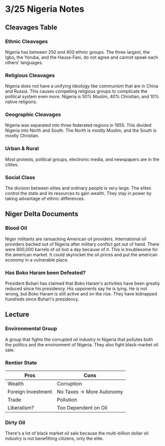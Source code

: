 # 3/25 Nigeria Notes
## Cleavages Table
### Ethnic Cleavages
Nigeria has between 250 and 400 ethnic groups. The three largest, the Igbo, the Yoruba, and the Hausa-Fani, do not agree and cannot speak each others' languages.

### Religious Cleavages
Nigeria does not have a unifying ideology like communism that are in China and Russia. This causes competing religious groups to complicate the political system even more. Nigeria is 50% Muslim, 40% Christian, and 10% native religions.

### Geographic Cleavages
Nigeria was separated into three federated regions in 1955. This divided Nigeria into North and South. The North is mostly Muslim, and the South is mostly Christian.

### Urban & Rural
Most protests, political groups, electronic media, and newspapers are in the citites.

### Social Class
The division between elites and ordinary people is very large. The elites control the state and its resources to gain wealth. They stay in power by taking advantage of ethnic differences.
## Niger Delta Documents
### Blood Oil
Niger militants are ransacking American oil providers. International oil providers backed out of Nigeria after military conflict got out of hand. There were 800,000 barrels of oil lost a day because of it. This is troublesome for the american market. It could skyrocket the oil prices and put the american economy in a vulnerable place.

### Has Boko Haram been Defeated?
President Buhari has claimed that Boko Haram's activities have been greatly reduced since his presidency. His opponents say he is lying. He is not wrong, but Boko Haram is still active and on the rise. They have kidnapped hundreds since Buhari's presidency.

## Lecture
### Environmental Group
A group that fights the corrupted oil industry in Nigeria that pollutes both the politics and the environment of Nigeria. They also fight black-market oil sale.
### Rentier State
| Pros | Cons |
|-|-|
| Wealth | Corruption |
| Foreign Investment | No Taxes → More Autonomy |
| Trade | Pollution |
| Liberalism? | Too Dependent on Oil |
### Dirty Oil
There's a lot of black market oil sale because the multi-billion dollar oil industry is not benefitting citizens, only the elite.
